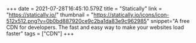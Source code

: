 +++
date = 2021-07-28T16:45:10.579Z
title = "Statically"
link = "https://statically.io/"
thumbnail = "https://statically.io/icons/icon-512x512.png?v=0b0bd887920ce9c2ba1da83e9c962985"
snippet="A free CDN for developers. The fast and easy way to make your websites load faster"
tags = ["CDN"]
+++
